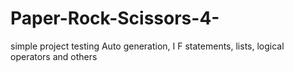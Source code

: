 # Paper-Rock-Scissors-4-
simple project testing Auto generation, I F statements, lists, logical operators and others
